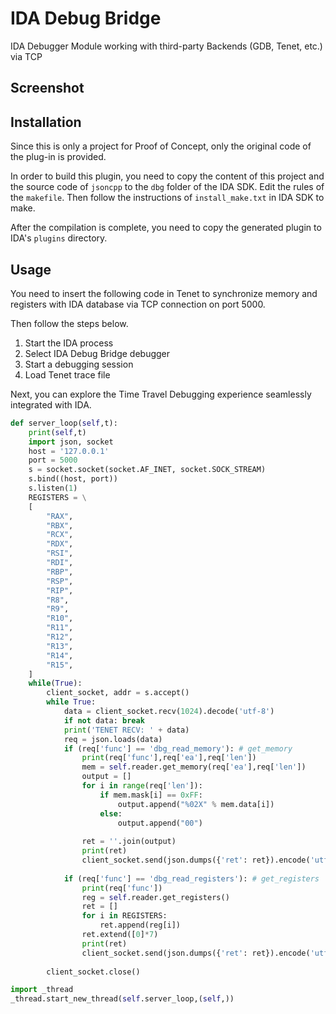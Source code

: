 # IDA Debug Bridge

IDA Debugger Module working with third-party Backends (GDB, Tenet, etc.) via TCP

## Screenshot



## Installation

Since this is only a project for Proof of Concept, only the original code of the plug-in is provided.

In order to build this plugin, you need to copy the content of this project and the source code of `jsoncpp` to the `dbg` folder of the IDA SDK. Edit the rules of the `makefile`. Then follow the instructions of `install_make.txt` in IDA SDK to make.

After the compilation is complete, you need to copy the generated plugin to IDA's `plugins` directory.

## Usage

You need to insert the following code in Tenet to synchronize memory and registers with IDA database via TCP connection on port 5000.

Then follow the steps below.

1. Start the IDA process
2. Select IDA Debug Bridge debugger
3. Start a debugging session
4. Load Tenet trace file

Next, you can explore the Time Travel Debugging experience seamlessly integrated with IDA.

```python
def server_loop(self,t):
    print(self,t)
    import json, socket
    host = '127.0.0.1'
    port = 5000
    s = socket.socket(socket.AF_INET, socket.SOCK_STREAM)
    s.bind((host, port))
    s.listen(1)
    REGISTERS = \
    [
        "RAX",
        "RBX",
        "RCX",
        "RDX",
        "RSI",
        "RDI",
        "RBP",
        "RSP",
        "RIP",
        "R8",
        "R9",
        "R10",
        "R11",
        "R12",
        "R13",
        "R14",
        "R15",
    ]
    while(True):
        client_socket, addr = s.accept()
        while True:
            data = client_socket.recv(1024).decode('utf-8')
            if not data: break
            print('TENET RECV: ' + data)
            req = json.loads(data)
            if (req['func'] == 'dbg_read_memory'): # get_memory
                print(req['func'],req['ea'],req['len'])
                mem = self.reader.get_memory(req['ea'],req['len'])
                output = []
                for i in range(req['len']):
                    if mem.mask[i] == 0xFF:
                        output.append("%02X" % mem.data[i])
                    else:
                        output.append("00")
                
                ret = ''.join(output)
                print(ret)
                client_socket.send(json.dumps({'ret': ret}).encode('utf-8'))
            
            if (req['func'] == 'dbg_read_registers'): # get_registers
                print(req['func'])
                reg = self.reader.get_registers()
                ret = []
                for i in REGISTERS:
                    ret.append(reg[i])
                ret.extend([0]*7)
                print(ret)
                client_socket.send(json.dumps({'ret': ret}).encode('utf-8'))
                
        client_socket.close()

import _thread
_thread.start_new_thread(self.server_loop,(self,))
```

